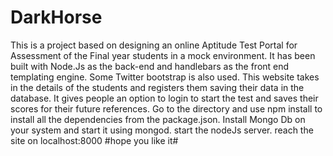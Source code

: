 # DarkHorse
This is a project based on designing an online Aptitude Test Portal for Assessment of the Final year students in a mock environment.
It has been built with Node.Js as the back-end and handlebars as the front end templating engine. 
Some Twitter bootstrap is also used.
This website takes in the details of the students and registers them saving their data in the database.
It gives people an option to login to start the test and saves their scores for their future references.
Go to the directory and use npm install to install all the dependencies from the package.json.
Install Mongo Db on your system and start it using mongod.
start the nodeJs server.
reach the site on localhost:8000
#hope you like it#
